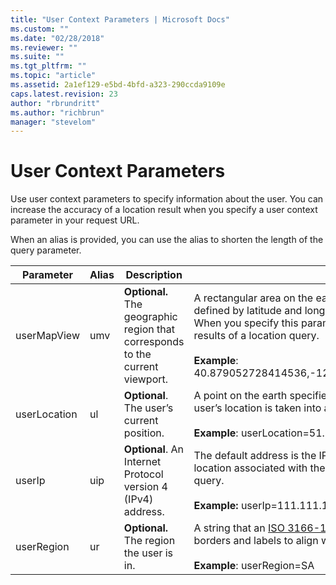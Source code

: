 ```yaml
---
title: "User Context Parameters | Microsoft Docs"
ms.custom: ""
ms.date: "02/28/2018"
ms.reviewer: ""
ms.suite: ""
ms.tgt_pltfrm: ""
ms.topic: "article"
ms.assetid: 2a1ef129-e5bd-4bfd-a323-290ccda9109e
caps.latest.revision: 23
author: "rbrundritt"
ms.author: "richbrun"
manager: "stevelom"
---
```

# User Context Parameters
Use user context parameters to specify information about the user. You can increase the accuracy of a location result when you specify a user context parameter in your request URL.  
  
 When an alias is provided, you can use the alias to shorten the length of the query parameter.  
  
|Parameter|Alias|Description|Values|  
|---------------|-----------|-----------------|------------|  
|userMapView|umv|**Optional.** The geographic region that corresponds to the current viewport.|A rectangular area on the earth defined as a bounding box object. The sides of the rectangles are defined by latitude and longitude values. For more information, see [Location and Area Types](../rest-services/location-and-area-types.md). When you specify this parameter, the geographical area is taken into account when computing the results of a location query.<br /><br /> **Example**: 40.879052728414536,-122.51596324145794,49.77062925696373,-105.74403114616871|  
|userLocation|ul|**Optional**. The user’s current position.|A point on the earth specified as a latitude and longitude. When you specify this parameter, the user’s location is taken into account and the results returned may be more relevant to the user.<br /><br /> **Example**: userLocation=51.504360719046616,-0.12600176611298197|  
|userIp|uip|**Optional**. An Internet Protocol version 4 (IPv4) address.|The default address is the IPv4 address of the request. When you specify this parameter, the location associated with the IP address is taken into account in computing the results of a location query.<br /><br /> **Example:** userIp=111.111.11.11|  
|userRegion|ur|**Optional.** The region the user is in.|A string that an [ISO 3166-1 Alpha-2 region/country code](https://en.wikipedia.org/wiki/ISO_3166-1_alpha-2). This will alter Geopolitical disputed borders and labels to align with the specified user region.<br /><br /> **Example**: userRegion=SA|